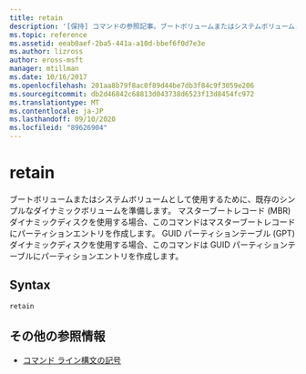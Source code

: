 ```yaml
---
title: retain
description: '[保持] コマンドの参照記事。ブートボリュームまたはシステムボリュームとして使用する既存のダイナミックボリュームを準備します。'
ms.topic: reference
ms.assetid: eeab0aef-2ba5-441a-a10d-bbef6f0d7e3e
ms.author: lizross
author: eross-msft
manager: mtillman
ms.date: 10/16/2017
ms.openlocfilehash: 201aa8b79f8ac0f89d44be7db3f84c9f3059e206
ms.sourcegitcommit: db2d46842c68813d043738d6523f13d8454fc972
ms.translationtype: MT
ms.contentlocale: ja-JP
ms.lasthandoff: 09/10/2020
ms.locfileid: "89626904"
---
```

# <a name="retain"></a>retain

ブートボリュームまたはシステムボリュームとして使用するために、既存のシンプルなダイナミックボリュームを準備します。 マスターブートレコード (MBR) ダイナミックディスクを使用する場合、このコマンドはマスターブートレコードにパーティションエントリを作成します。 GUID パーティションテーブル (GPT) ダイナミックディスクを使用する場合、このコマンドは GUID パーティションテーブルにパーティションエントリを作成します。

## <a name="syntax"></a>Syntax

```
retain
```

## <a name="additional-references"></a>その他の参照情報

- [コマンド ライン構文の記号](command-line-syntax-key.md)
